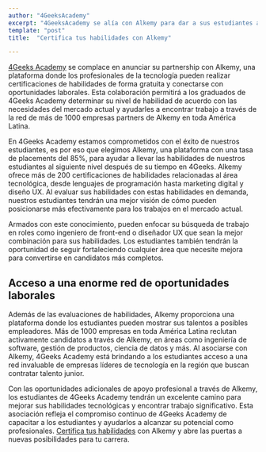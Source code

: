 ```yaml
---
author: "4GeeksAcademy"
excerpt: "4GeeksAcademy se alía con Alkemy para dar a sus estudiantes acceso a más de 1000 empleadores"
template: "post"
title:  "Certifica tus habilidades con Alkemy"

---
```


[4Geeks Academy](https://4geeksacademy.com/) se complace en anunciar su partnership con Alkemy, una plataforma donde los profesionales de la tecnología pueden realizar certificaciones de habilidades de forma gratuita y conectarse con oportunidades laborales. Esta colaboración permitirá a los graduados de 4Geeks Academy determinar su nivel de habilidad de acuerdo con las necesidades del mercado actual y ayudarles a encontrar trabajo a través de la red de más de 1000 empresas partners de Alkemy en toda América Latina.

En 4Geeks Academy estamos comprometidos con el éxito de nuestros estudiantes, es por eso que elegimos Alkemy, una plataforma con una tasa de placements del 85%, para ayudar a llevar las habilidades de nuestros estudiantes al siguiente nivel después de su tiempo en 4Geeks. Alkemy ofrece más de 200 certificaciones de habilidades relacionadas al área tecnológica, desde lenguajes de programación hasta marketing digital y diseño UX. Al evaluar sus habilidades con estas habilidades en demanda, nuestros estudiantes tendrán una mejor visión de cómo pueden posicionarse más efectivamente para los trabajos en el mercado actual.

Armados con este conocimiento, pueden enfocar su búsqueda de trabajo en roles como ingeniero de front-end o diseñador UX que sean la mejor combinación para sus habilidades. Los estudiantes también tendrán la oportunidad de seguir fortaleciendo cualquier área que necesite mejora para convertirse en candidatos más completos.

## Acceso a una enorme red de oportunidades laborales

Además de las evaluaciones de habilidades, Alkemy proporciona una plataforma donde los estudiantes pueden mostrar sus talentos a posibles empleadores. Más de 1000 empresas en toda América Latina reclutan activamente candidatos a través de Alkemy, en áreas como ingeniería de software, gestión de productos, ciencia de datos y más. Al asociarse con Alkemy, 4Geeks Academy está brindando a los estudiantes acceso a una red invaluable de empresas líderes de tecnología en la región que buscan contratar talento junior.

Con las oportunidades adicionales de apoyo profesional a través de Alkemy, los estudiantes de 4Geeks Academy tendrán un excelente camino para mejorar sus habilidades tecnológicas y encontrar trabajo significativo. Esta asociación refleja el compromiso continuo de 4Geeks Academy de capacitar a los estudiantes y ayudarlos a alcanzar su potencial como profesionales. [Certifica tus habilidades](https://campus.alkemy.org/login) con Alkemy y abre las puertas a nuevas posibilidades para tu carrera. 
